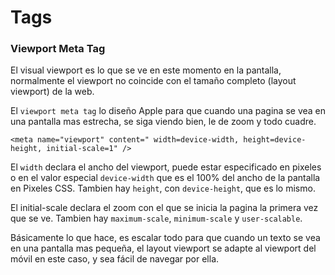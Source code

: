 # Tags

### Viewport Meta Tag

El visual viewport es lo que se ve en este momento en la pantalla, normalmente el viewport no coincide con el tamaño completo \(layout viewport\) de la web.

El `viewport meta tag` lo diseño Apple para que cuando una pagina se vea en una pantalla mas estrecha, se siga viendo bien, le de zoom y todo cuadre.

```text
<meta name="viewport" content=" width=device-width, height=device-height, initial-scale=1" />
```

El `width` declara el ancho del viewport, puede estar especificado en pixeles o en el valor especial `device-width` que es el 100% del ancho de la pantalla en Pixeles CSS. Tambien hay `height`, con `device-height`, que es lo mismo.

El initial-scale declara el zoom con el que se inicia la pagina la primera vez que se ve. Tambien hay `maximum-scale`, `minimum-scale` y `user-scalable`.

Básicamente lo que hace, es escalar todo para que cuando un texto se vea en una pantalla mas pequeña, el layout viewport se adapte al viewport del móvil en este caso, y sea fácil de navegar por ella.

